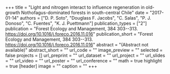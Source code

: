 +++
title = "Light and nitrogen interact to influence regeneration in old-growth Nothofagus-dominated forests in south-central Chile"
date = "2017-01-14"
authors = ["D. P. Soto", "Douglass F. Jacobs", "C. Salas", "P. J. Donoso", "C. Fuentes", "K. J. Puettmann"]
publication_types = ["2"]
publication = "Forest Ecology and Management, 384 303--313. https://doi.org/10.1016/j.foreco.2016.11.016"
publication_short = "Forest Ecology and Management, 384 303--313. https://doi.org/10.1016/j.foreco.2016.11.016"
abstract = "(Abstract not available)"
abstract_short = ""
url_code = ""
image_preview = ""
selected = false
projects = []
url_preprint = ""
url_dataset = ""
url_project = ""
url_slides = ""
url_video = ""
url_poster = ""
url_conference = ""
math = true
highlight = true
[header]
image = ""
caption = ""
+++
